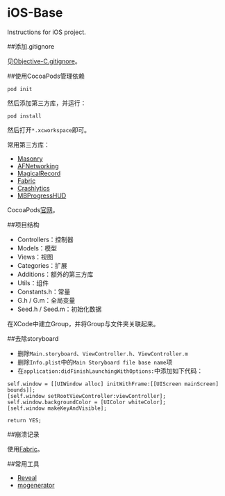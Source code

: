 iOS-Base
========

Instructions for iOS project.

##添加.gitignore

见[Objective-C.gitignore](https://github.com/github/gitignore/blob/master/Objective-C.gitignore)。

##使用CocoaPods管理依赖

```
pod init
```

然后添加第三方库，并运行：

```
pod install
```

然后打开`*.xcworkspace`即可。

常用第三方库：

* [Masonry](https://github.com/SnapKit/Masonry)
* [AFNetworking](https://github.com/AFNetworking/AFNetworking)
* [MagicalRecord](https://github.com/magicalpanda/MagicalRecord)
* [Fabric](https://fabric.io)
* [Crashlytics](https://get.fabric.io/crashlytics)
* [MBProgressHUD](https://github.com/jdg/MBProgressHUD)

CocoaPods[官网](https://cocoapods.org)。

##项目结构

* Controllers：控制器
* Models：模型
* Views：视图
* Categories：扩展
* Additions：额外的第三方库
* Utils：组件
* Constants.h：常量
* G.h / G.m：全局变量
* Seed.h / Seed.m：初始化数据

在XCode中建立Group，并将Group与文件夹关联起来。

##去除storyboard

* 删除`Main.storyboard`、`ViewController.h`、`ViewController.m`
* 删除`Info.plist`中的`Main Storyboard file base name`项
* 在`application:didFinishLaunchingWithOptions:`中添加如下代码：
```objc
self.window = [[UIWindow alloc] initWithFrame:[[UIScreen mainScreen] bounds]];
[self.window setRootViewController:viewController];
self.window.backgroundColor = [UIColor whiteColor];
[self.window makeKeyAndVisible];

return YES;
```

##崩溃记录

使用[Fabric](https://fabric.io)。

##常用工具

* [Reveal](http://revealapp.com)
* [mogenerator](https://github.com/rentzsch/mogenerator)

